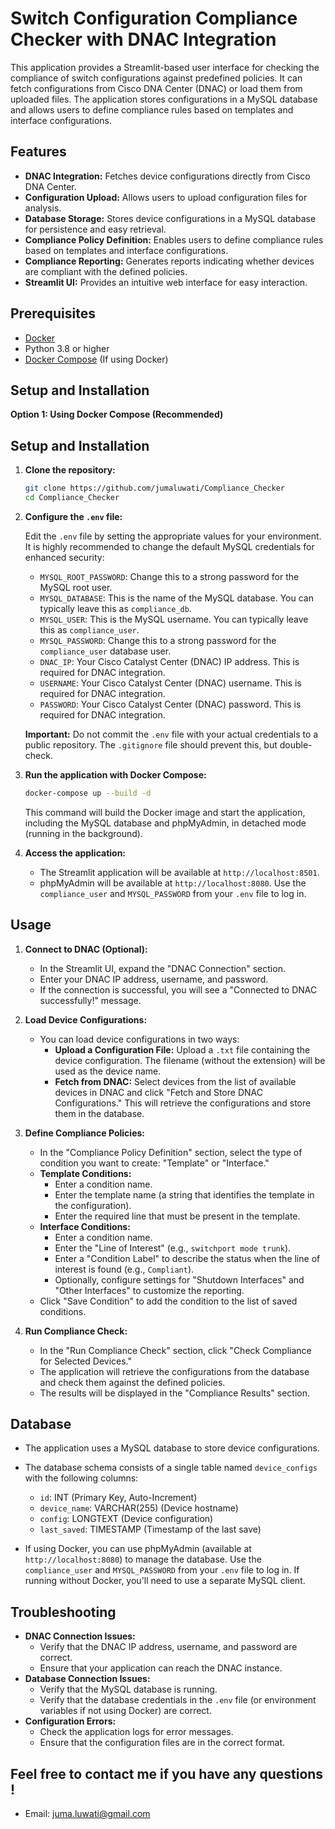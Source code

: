 
# Switch Configuration Compliance Checker with DNAC Integration

This application provides a Streamlit-based user interface for checking the compliance of switch configurations against predefined policies. It can fetch configurations from Cisco DNA Center (DNAC) or load them from uploaded files.  The application stores configurations in a MySQL database and allows users to define compliance rules based on templates and interface configurations.

## Features

*   **DNAC Integration:** Fetches device configurations directly from Cisco DNA Center.
*   **Configuration Upload:** Allows users to upload configuration files for analysis.
*   **Database Storage:** Stores device configurations in a MySQL database for persistence and easy retrieval.
*   **Compliance Policy Definition:** Enables users to define compliance rules based on templates and interface configurations.
*   **Compliance Reporting:** Generates reports indicating whether devices are compliant with the defined policies.
*   **Streamlit UI:** Provides an intuitive web interface for easy interaction.

## Prerequisites

*   [Docker](https://www.docker.com/get-started) 
*   Python 3.8 or higher
*   [Docker Compose](https://docs.docker.com/compose/install/) (If using Docker)

## Setup and Installation

**Option 1: Using Docker Compose (Recommended)**

## Setup and Installation

1.  **Clone the repository:**

    ```bash
    git clone https://github.com/jumaluwati/Compliance_Checker
    cd Compliance_Checker
    ```

2.  **Configure the `.env` file:**

    Edit the `.env` file by setting the appropriate values for your environment. It is highly recommended to change the default MySQL credentials for enhanced security:


    *   `MYSQL_ROOT_PASSWORD`: Change this to a strong password for the MySQL root user.
    *   `MYSQL_DATABASE`:  This is the name of the MySQL database.  You can typically leave this as `compliance_db`.
    *   `MYSQL_USER`: This is the MySQL username. You can typically leave this as `compliance_user`.
    *   `MYSQL_PASSWORD`: Change this to a strong password for the `compliance_user` database user.
    *   `DNAC_IP`: Your Cisco Catalyst Center (DNAC) IP address. This is required for DNAC integration.
    *   `USERNAME`: Your Cisco Catalyst Center (DNAC) username. This is required for DNAC integration.
    *   `PASSWORD`: Your Cisco Catalyst Center (DNAC) password. This is required for DNAC integration.

    **Important:** Do not commit the `.env` file with your actual credentials to a public repository. The `.gitignore` file should prevent this, but double-check.

3.  **Run the application with Docker Compose:**

    ```bash
    docker-compose up --build -d
    ```

    This command will build the Docker image and start the application, including the MySQL database and phpMyAdmin, in detached mode (running in the background).

4.  **Access the application:**

    *   The Streamlit application will be available at `http://localhost:8501`.
    *   phpMyAdmin will be available at `http://localhost:8080`. Use the `compliance_user` and `MYSQL_PASSWORD` from your `.env` file to log in.



## Usage

1.  **Connect to DNAC (Optional):**

    *   In the Streamlit UI, expand the "DNAC Connection" section.
    *   Enter your DNAC IP address, username, and password.
    *   If the connection is successful, you will see a "Connected to DNAC successfully!" message.

2.  **Load Device Configurations:**

    *   You can load device configurations in two ways:
        *   **Upload a Configuration File:** Upload a `.txt` file containing the device configuration. The filename (without the extension) will be used as the device name.
        *   **Fetch from DNAC:** Select devices from the list of available devices in DNAC and click "Fetch and Store DNAC Configurations."  This will retrieve the configurations and store them in the database.

3.  **Define Compliance Policies:**

    *   In the "Compliance Policy Definition" section, select the type of condition you want to create: "Template" or "Interface."
    *   **Template Conditions:**
        *   Enter a condition name.
        *   Enter the template name (a string that identifies the template in the configuration).
        *   Enter the required line that must be present in the template.
    *   **Interface Conditions:**
        *   Enter a condition name.
        *   Enter the "Line of Interest" (e.g., `switchport mode trunk`).
        *   Enter a "Condition Label" to describe the status when the line of interest is found (e.g., `Compliant`).
        *   Optionally, configure settings for "Shutdown Interfaces" and "Other Interfaces" to customize the reporting.
    *   Click "Save Condition" to add the condition to the list of saved conditions.

4.  **Run Compliance Check:**

    *   In the "Run Compliance Check" section, click "Check Compliance for Selected Devices."
    *   The application will retrieve the configurations from the database and check them against the defined policies.
    *   The results will be displayed in the "Compliance Results" section.

## Database

*   The application uses a MySQL database to store device configurations.
*   The database schema consists of a single table named `device_configs` with the following columns:
    *   `id`: INT (Primary Key, Auto-Increment)
    *   `device_name`: VARCHAR(255) (Device hostname)
    *   `config`: LONGTEXT (Device configuration)
    *   `last_saved`: TIMESTAMP (Timestamp of the last save)

*   If using Docker, you can use phpMyAdmin (available at `http://localhost:8080`) to manage the database.  Use the `compliance_user` and `MYSQL_PASSWORD` from your `.env` file to log in.  If running without Docker, you'll need to use a separate MySQL client.

## Troubleshooting

*   **DNAC Connection Issues:**
    *   Verify that the DNAC IP address, username, and password are correct.
    *   Ensure that your application can reach the DNAC instance.
*   **Database Connection Issues:**
    *   Verify that the MySQL database is running.
    *   Verify that the database credentials in the `.env` file (or environment variables if not using Docker) are correct.
*   **Configuration Errors:**
    *   Check the application logs for error messages.
    *   Ensure that the configuration files are in the correct format.

## Feel free to contact me if you have any questions !

*   Email: juma.luwati@gmail.com
